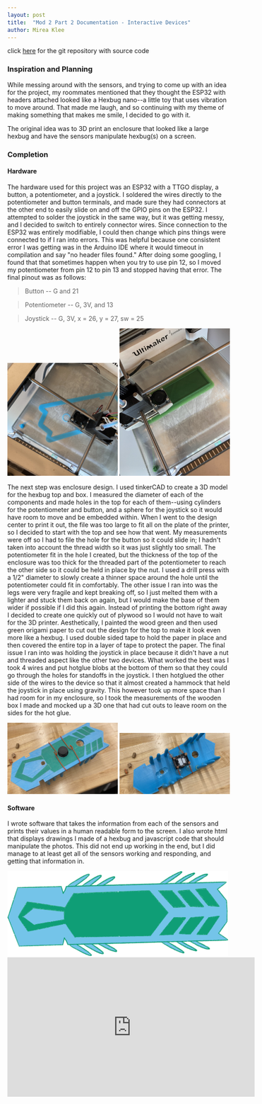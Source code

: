 ```yaml
---
layout: post
title:  "Mod 2 Part 2 Documentation - Interactive Devices"
author: Mirea Klee
---
```


click [here](https://github.com/miiklee/creative-embeded-systems-mod2.git) for the git repository with source code

### Inspiration and Planning
While messing around with the sensors, and trying to come up with an idea for the project, my roommates mentioned that they thought the ESP32 with headers attached looked like a Hexbug nano--a little toy that uses vibration to move around. That made me laugh, and so continuing with my theme of making something that makes me smile, I decided to go with it.

The original idea was to 3D print an enclosure that looked like a large hexbug and have the sensors manipulate hexbug(s) on a screen. 

### Completion
#### Hardware
The hardware used for this project was an ESP32 with a TTGO display, a button, a potentiometer, and a joystick. I soldered the wires directly to the potentiometer and button terminals, and made sure they had connectors at the other end to easily slide on and off the GPIO pins on the ESP32. I attempted to solder the joystick in the same way, but it was getting messy, and I decided to switch to entirely connector wires. Since connection to the ESP32 was entirely modifiable, I could then change which pins things were connected to if I ran into errors. This was helpful because one consistent error I was getting was in the Arduino IDE where it would timeout in compilation and say "no header files found." After doing some googling, I found that that sometimes happen when you try to use pin 12, so I moved my potentiometer from pin 12 to pin 13 and stopped having that error. The final pinout was as follows:

> Button -- G and 21

> Potentiometer -- G, 3V, and 13

> Joystick -- G, 3V, x = 26, y = 27, sw = 25

<img src= "https://github.com/miiklee/miiklee.github.io/blob/main/_posts/IMG_4828.jpg" style= "width: 250px">
<img src= "https://github.com/miiklee/miiklee.github.io/blob/main/_posts/IMG_4844.jpg" style= "width: 250px">

The next step was enclosure design. I used tinkerCAD to create a 3D model for the hexbug top and box. I measured the diameter of each of the components and made holes in the top for each of them--using cylinders for the potentiometer and button, and a sphere for the joystick so it would have room to move and be embedded within. When I went to the design center to print it out, the file was too large to fit all on the plate of the printer, so I decided to start with the top and see how that went. My measurements were off so I had to file the hole for the button so it could slide in; I hadn't taken into account the thread width so it was just slightly too small. The potentiometer fit in the hole I created, but the thickness of the top of the enclosure was too thick for the threaded part of the potentiometer to reach the other side so it could be held in place by the nut. I used a drill press with a 1/2" diameter to slowly create a thinner space around the hole until the potentiometer could fit in comfortably. The other issue I ran into was the legs were very fragile and kept breaking off, so I just melted them with a lighter and stuck them back on again, but I would make the base of them wider if possible if I did this again. Instead of printing the bottom right away I decided to create one quickly out of plywood so I would not have to wait for the 3D printer. Aesthetically, I painted the wood green and then used green origami paper to cut out the design for the top to make it look even more like a hexbug. I used double sided tape to hold the paper in place and then covered the entire top in a layer of tape to protect the paper. The final issue I ran into was holding the joystick in place because it didn't have a nut and threaded aspect like the other two devices. What worked the best was I took 4 wires and put hotglue blobs at the bottom of them so that they could go through the holes for standoffs in the joystick. I then hotglued the other side of the wires to the device so that it almost created a hammock that held the joystick in place using gravity. This however took up more space than I had room for in my enclosure, so I took the measurements of the wooden box I made and mocked up a 3D one that had cut outs to leave room on the sides for the hot glue.

<img src= "https://github.com/miiklee/miiklee.github.io/blob/main/_posts/IMG_4842.jpg" style= "width: 250px">
<img src= "https://github.com/miiklee/miiklee.github.io/blob/main/_posts/IMG_4843.jpg" style= "width: 250px">


#### Software

I wrote software that takes the information from each of the sensors and prints their values in a human readable form to the screen. I also wrote html that displays drawings I made of a hexbug and javascript code that should manipulate the photos. This did not end up working in the end, but I did manage to at least get all of the sensors working and responding, and getting that information in.

<img src= "https://github.com/miiklee/creative-embedded-systems-mod2/blob/main/croix_green.png" style= "width: 500px">




<iframe width="560" height="315" src="https://www.youtube.com/embed/LLqmj6Kiz-s" title="YouTube video player" frameborder="0" allow="accelerometer; autoplay; clipboard-write; encrypted-media; gyroscope; picture-in-picture" allowfullscreen></iframe>
